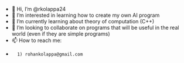 - 👋 Hi, I’m @rkolappa24
- 👀 I’m interested in learning how to create my own AI program
- 🌱 I’m currently learning about theory of computation (C++)
- 💞️ I’m looking to collaborate on programs that will be useful in the real world (even if they are simple programs)
- 📫 How to reach me: 
-       1) rohankolappa@gmail.com

<!---
rkolappa24/rkolappa24 is a ✨ special ✨ repository because its `README.md` (this file) appears on your GitHub profile.
You can click the Preview link to take a look at your changes.
--->
